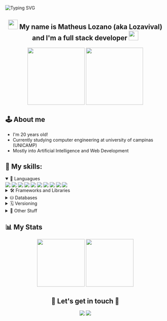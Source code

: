![Typing SVG](https://readme-typing-svg.herokuapp.com/?color=0E8AE6&size=35&center=true&vCenter=true&width=1000&lines=Hello,+welcome+to+my+profile!+:%29)
<h2 align="center"> <img src="https://media.giphy.com/media/hvRJCLFzcasrR4ia7z/giphy.gif" width="30px"> My name is Matheus Lozano (aka Lozavival) and I'm a full stack developer <img src="https://media.giphy.com/media/hvRJCLFzcasrR4ia7z/giphy.gif" width="30px"> </h2>

<div align="center">
    <img height="180em" src="https://github-stats-alpha.vercel.app/api?username=Lozavival&cc=000&tc=FFF&ic=30A3DC&bc=0000">
    <img height="180em" src="https://github-readme-stats.vercel.app/api/top-langs/?username=Lozavival&hide=Jupyter%20Notebook,GDScript,VHDL,verilog,Systemverilog,shell&layout=compact&langs_count=10&theme=transparent&bg_color=000&show_icons=true&icon_color=30A3DC&title_color=E94D5F&text_color=FFF"/>
</div>

## 🕹️ **About me** 
* I'm 20 years old!
* Currently studying computer engineering at university of campinas (UNICAMP)
* Mostly into Artificial Intelligence and Web Development

## 🎯 **My skills:**
<details open>
<summary> 📝 Languagues</summary>
<img align="center" src="https://img.shields.io/badge/python-3670A0?style=for-the-badge&logo=python&logoColor=ffdd54">
<img align="center" src="https://img.shields.io/badge/c-%2300599C.svg?style=for-the-badge&logo=c&logoColor=white">
<!-- <img align="center" src="https://img.shields.io/badge/c++-%2300599C.svg?style=for-the-badge&logo=c%2B%2B&logoColor=white"> -->
<img align="center" src="https://img.shields.io/badge/java-%23ED8B00.svg?style=for-the-badge&logo=openjdk&logoColor=white">
<img align="center" src="https://img.shields.io/badge/html5-%23E34F26.svg?style=for-the-badge&logo=html5&logoColor=white">
<img align="center" src="https://img.shields.io/badge/css3-%231572B6.svg?style=for-the-badge&logo=css3&logoColor=white">
<img align="center" src="https://img.shields.io/badge/javascript-%23323330.svg?style=for-the-badge&logo=javascript&logoColor=%23F7DF1E">
<img align="center" src="https://img.shields.io/badge/Haskell-5e5086?style=for-the-badge&logo=haskell&logoColor=white">
<img align="center" src="https://img.shields.io/badge/r-%23276DC3.svg?style=for-the-badge&logo=r&logoColor=white">
<img align="center" src="https://img.shields.io/badge/markdown-%23000000.svg?style=for-the-badge&logo=markdown&logoColor=white">
<img align="center" src="https://img.shields.io/badge/latex-%23008080.svg?style=for-the-badge&logo=latex&logoColor=white">
</details>

<details>
<summary> 🛠️ Frameworks and Libraries </summary>
<img align="center" src="https://img.shields.io/badge/django-%23092E20.svg?style=for-the-badge&logo=django&logoColor=white">
<img align="center" src="https://img.shields.io/badge/tailwindcss-%2338B2AC.svg?style=for-the-badge&logo=tailwind-css&logoColor=white">

<!-- <img align="center" src="https://img.shields.io/badge/React-20232A?style=for-the-badge&logo=react&logoColor=61DAFB"> -->
<!-- <img align="center" src="https://img.shields.io/badge/Angular-DD0031?style=for-the-badge&logo=angular&logoColor=white"> -->
<!-- <img align="center" src="https://img.shields.io/badge/node.js-6DA55F?style=for-the-badge&logo=node.js&logoColor=white"> -->

<img align="center" src="https://img.shields.io/badge/Matplotlib-%23ffffff.svg?style=for-the-badge&logo=Matplotlib&logoColor=black">
<img align="center" src="https://img.shields.io/badge/numpy-%23013243.svg?style=for-the-badge&logo=numpy&logoColor=white">
<!-- <img align="center" src="https://img.shields.io/badge/SciPy-%230C55A5.svg?style=for-the-badge&logo=scipy&logoColor=%white"> -->
<img align="center" src="https://img.shields.io/badge/pandas-%23150458.svg?style=for-the-badge&logo=pandas&logoColor=white">
<!-- <img align="center" src="https://img.shields.io/badge/opencv-%23white.svg?style=for-the-badge&logo=opencv&logoColor=white"> -->
<!-- <img align="center" src="https://img.shields.io/badge/PyTorch-%23EE4C2C.svg?style=for-the-badge&logo=PyTorch&logoColor=white"> -->
<!-- <img align="center" src="https://img.shields.io/badge/TensorFlow-%23FF6F00.svg?style=for-the-badge&logo=TensorFlow&logoColor=white"> -->
</details>

<details>
<summary> ⛁ Databases </summary>
<img align="center" src="https://img.shields.io/badge/PostgreSQL-000?style=for-the-badge&logo=postgresql">
<!-- <img align="center" src="https://img.shields.io/badge/MongoDB-%234ea94b.svg?style=for-the-badge&logo=mongodb&logoColor=white"> -->
<!-- <img align="center" src="https://img.shields.io/badge/Supabase-3ECF8E?style=for-the-badge&logo=supabase&logoColor=white"> -->
</details>

<details>
<summary> 🗓️ Versioning </summary>
<img align="center" src="https://img.shields.io/badge/git-%23F05033.svg?style=for-the-badge&logo=git&logoColor=white">
<img align="center" src="https://img.shields.io/badge/github-%23121011.svg?style=for-the-badge&logo=github&logoColor=white">
<img align="center" src="https://img.shields.io/badge/gitlab-%23181717.svg?style=for-the-badge&logo=gitlab&logoColor=white">
</details>

<details>
<summary> 👀 Other Stuff </summary>
<img align="center" src="https://img.shields.io/badge/Linux-FCC624?style=for-the-badge&logo=linux&logoColor=black">
<img align="center" src="https://img.shields.io/badge/Trello-%23026AA7.svg?style=for-the-badge&logo=Trello&logoColor=white">
<img align="center" src="https://img.shields.io/badge/Visual%20Studio%20Code-0078d7.svg?style=for-the-badge&logo=visual-studio-code&logoColor=white">
<img align="center" src="https://img.shields.io/badge/jupyter-%23FA0F00.svg?style=for-the-badge&logo=jupyter&logoColor=white">
<img align="center" src="https://img.shields.io/badge/figma-%23F24E1E.svg?style=for-the-badge&logo=figma&logoColor=white">
</details>


## 📊 **My Stats**
<div align="center">
  <img height="150" src="https://github-readme-stats.vercel.app/api?username=Lozavival&theme=transparent&bg_color=000&show_icons=true&icon_color=30A3DC&title_color=E94D5F&text_color=FFF"/>
  <img height="150" src="https://github-readme-streak-stats.herokuapp.com?user=Lozavival&theme=deuteranopia-friendly-theme&hide_longest_streak=true"/>
</div>



<div align="center"> <h2> 🌟 Let's get in touch 💫 </h2>
  <a href = "mailto:lozavival@gmail.com"><img src="https://img.shields.io/badge/-Gmail-%23333?style=for-the-badge&logo=gmail&logoColor=red" target="_blank"></a>
  <a href="https://www.linkedin.com/in/matheus-lozano/" target="_blank"><img src="https://img.shields.io/badge/-LinkedIn-%230077B5?style=for-the-badge&logo=linkedin&logoColor=white" target="_blank"></a>  
</div>
